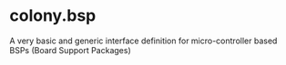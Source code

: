 # colony.bsp
A very basic and generic interface definition for micro-controller based BSPs (Board Support Packages)

